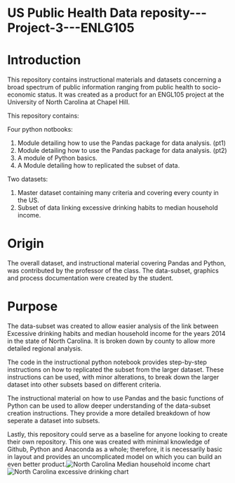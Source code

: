 # US Public Health Data reposity---Project-3---ENLG105
# Introduction
This repository contains instructional materials and datasets concerning a broad spectrum of public information ranging from public health to socio-economic status. It was created as a product for an ENGL105 project at the University of North Carolina at Chapel Hill.

This repository contains:

Four python notbooks:
1. Module detailing how to use the Pandas package for data analysis. (pt1)
2. Module detailing how to use the Pandas package for data analysis. (pt2)
3. A module of Python basics.
4. A Module detailing how to replicated the subset of data.

Two datasets:
1. Master dataset containing many criteria and covering every county in the US.
2. Subset of data linking excessive drinking habits to median household income.

# Origin
The overall dataset, and instructional material covering Pandas and Python, was contributed by the professor of the class. The data-subset, graphics and process documentation were created by the student.

# Purpose
The data-subset was created to allow easier analysis of the link between Excessive drinking habits and median household income for the years 2014 in the state of North Carolina. It is broken down by county to allow more detailed regional analysis. 

The code in the instructional python notebook provides step-by-step instructions on how to replicated the subset from the larger dataset. These instructions can be used, with minor alterations, to break down the larger dataset into other subsets based on different criteria. 

The instructional material on how to use Pandas and the basic functions of Python can be used to allow deeper understanding of the data-subset creation instructions. They provide a more detailed breakdown of how seperate a dataset into subsets.

Lastly, this repository could serve as a baseline for anyone looking to create their own repository. This one was created with minimal knowledge of Github, Python and Anaconda as a whole; therefore, it is necessarily basic in layout and provides an uncomplicated model on which you can build an even better product.![North Carolina Median household income chart](https://user-images.githubusercontent.com/118189262/202750861-062b3036-8025-4247-affb-25af2f6138c5.png)
![North Carolina excessive drinking chart](https://user-images.githubusercontent.com/118189262/202750862-ce26334a-ae12-4705-9f60-d23e66b219fe.png)


